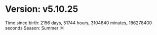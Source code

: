 # Version: v5.10.25
Time since birth: 2156 days, 51744 hours, 3104640 minutes, 186278400 seconds
Season: Summer ☀️
